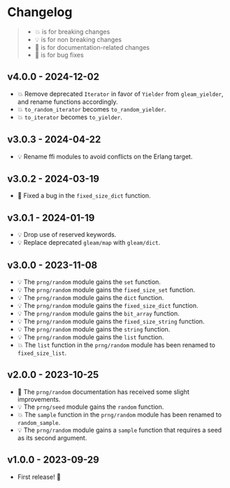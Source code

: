# Changelog

> - 💥 is for breaking changes
> - 💡 is for non breaking changes
> - 📓 is for documentation-related changes
> - 🐛 is for bug fixes

## v4.0.0 - 2024-12-02

- 💥 Remove deprecated `Iterator` in favor of `Yielder` from `gleam_yielder`,
  and rename functions accordingly.
- 💥 `to_random_iterator` becomes `to_random_yielder`.
- 💥 `to_iterator` becomes `to_yielder`.

## v3.0.3 - 2024-04-22

- 💡 Rename ffi modules to avoid conflicts on the Erlang target.

## v3.0.2 - 2024-03-19

- 🐛 Fixed a bug in the `fixed_size_dict` function.

## v3.0.1 - 2024-01-19

- 💡 Drop use of reserved keywords.
- 💡 Replace deprecated `gleam/map` with `gleam/dict`.

## v3.0.0 - 2023-11-08

- 💡 The `prng/random` module gains the `set` function.
- 💡 The `prng/random` module gains the `fixed_size_set` function.
- 💡 The `prng/random` module gains the `dict` function.
- 💡 The `prng/random` module gains the `fixed_size_dict` function.
- 💡 The `prng/random` module gains the `bit_array` function.
- 💡 The `prng/random` module gains the `fixed_size_string` function.
- 💡 The `prng/random` module gains the `string` function.
- 💡 The `prng/random` module gains the `list` function.
- 💥 The `list` function in the `prng/random` module has been renamed to
  `fixed_size_list`.

## v2.0.0 - 2023-10-25

- 📓 The `prng/random` documentation has received some slight improvements.
- 💡 The `prng/seed` module gains the `random` function.
- 💥 The `sample` function in the `prng/random` module has been renamed to
  `random_sample`.
- 💡 The `prng/random` module gains a `sample` function that requires a seed as
  its second argument.

## v1.0.0 - 2023-09-29

- First release! 🎉
